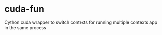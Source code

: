 # cuda-fun
Cython cuda wrapper to switch  contexts for running multiple contexts app in the same process
